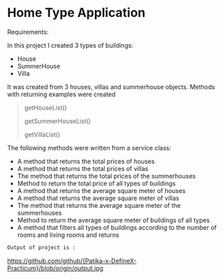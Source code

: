 # Home Type Application
Requirements:


In this project I created 3 types of buildings:
- House
- SummerHouse
- Villa


It was created from 3 houses, villas and summerhouse objects. Methods with returning examples were created
> getHouseList()
> 
> getSummerHouseList()
> 
> getVillaList()

The following methods were written from a service class:

- A method that returns the total prices of houses
- A method that returns the total prices of villas
- The method that returns the total prices of the summerhouses
- Method to return the total price of all types of buildings
- A method that returns the average square meter of houses
- A method that returns the average square meter of villas
- The method that returns the average square meter of the summerhouses
- Method to return the average square meter of buildings of all types
- A method that filters all types of buildings according to the number of rooms and living rooms and returns

```sh
Output of project is :
```
https://github.com/github/{Patika-x-DefineX-Practicum}/blob/origin/output.jpg



